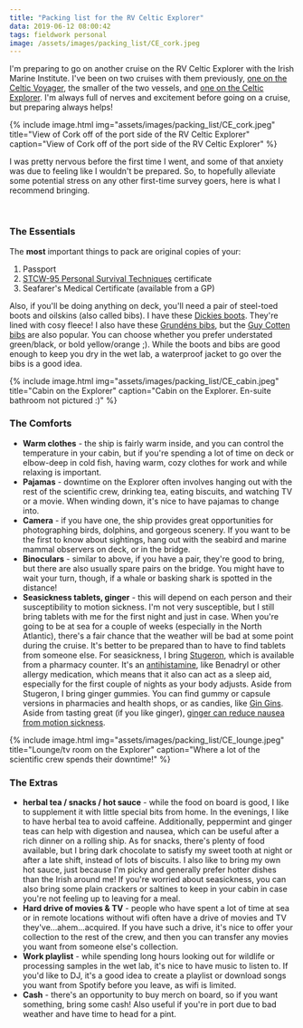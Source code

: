 ```yaml
---
title: "Packing list for the RV Celtic Explorer"
data: 2019-06-12 08:00:42
tags: fieldwork personal
image: /assets/images/packing_list/CE_cork.jpeg
---
```


I'm preparing to go on another cruise on the RV Celtic Explorer with the Irish Marine Institute. I've been on two cruises with them previously, [one on the Celtic Voyager][cv], the smaller of the two vessels, and [one on the Celtic Explorer][ce]. I'm always full of nerves and excitement before going on a cruise, but preparing always helps!

{% include image.html img="assets/images/packing_list/CE_cork.jpeg" title="View of Cork off of the port side of the RV Celtic Explorer" caption="View of Cork off of the port side of the RV Celtic Explorer" %}

I was pretty nervous before the first time I went, and some of that anxiety was due to feeling like I wouldn't be prepared. So, to hopefully alleviate some potential stress on any other first-time survey goers, here is what I recommend bringing.

<br>

### The Essentials
The **most** important things to pack are original copies of your:

1. Passport
2. [STCW-95 Personal Survival Techniques][pst] certificate
3. Seafarer's Medical Certificate (available from a GP)

Also, if you'll be doing anything on deck, you'll need a pair of steel-toed boots and oilskins (also called bibs). I have these [Dickies boots][boots]. They're lined with cosy fleece! I also have these [Grundéns bibs][bibs], but the [Guy Cotten bibs][guy] are also popular. You can choose whether you prefer understated green/black, or bold yellow/orange ;). While the boots and bibs are good enough to keep you dry in the wet lab, a waterproof jacket to go over the bibs is a good idea.

{% include image.html img="assets/images/packing_list/CE_cabin.jpeg" title="Cabin on the Explorer" caption="Cabin on the Explorer. En-suite bathroom not pictured :)" %}


### The Comforts
* **Warm clothes** - the ship is fairly warm inside, and you can control the temperature in your cabin, but if you're spending a lot of time on deck or elbow-deep in cold fish, having warm, cozy clothes for work and while relaxing is important.
* **Pajamas** - downtime on the Explorer often involves hanging out with the rest of the scientific crew, drinking tea, eating biscuits, and watching TV or a movie. When winding down, it's nice to have pajamas to change into.
* **Camera** - if you have one, the ship provides great opportunities for photographing birds, dolphins, and gorgeous scenery. If you want to be the first to know about sightings, hang out with the seabird and marine mammal observers on deck, or in the bridge.
* **Binoculars** - similar to above, if you have a pair, they're good to bring, but there are also usually spare pairs on the bridge. You might have to wait your turn, though, if a whale or basking shark is spotted in the distance!
* **Seasickness tablets, ginger** - this will depend on each person and their susceptibility to motion sickness. I'm not very susceptible, but I still bring tablets with me for the first night and just in case. When you're going to be at sea for a couple of weeks (especially in the North Atlantic), there's a fair chance that the weather will be bad at some point during the cruise. It's better to be prepared than to have to find tablets from someone else. For seasickness, I bring [Stugeron][stugeron], which is available from a pharmacy counter. It's an [antihistamine][antihist], like Benadryl or other allergy medication, which means that it also can act as a sleep aid, especially for the first couple of nights as your body adjusts. Aside from Stugeron, I bring ginger gummies. You can find gummy or capsule versions in pharmacies and health shops, or as candies, like [Gin Gins][gin]. Aside from tasting great (if you like ginger), [ginger can reduce nausea from motion sickness][ginger].


{% include image.html img="assets/images/packing_list/CE_lounge.jpeg" title="Lounge/tv room on the Explorer" caption="Where a lot of the scientific crew spends their downtime!" %}

### The Extras
* **herbal tea / snacks / hot sauce** - while the food on board is good, I like to supplement it with little special bits from home. In the evenings, I like to have herbal tea to avoid caffeine. Additionally, peppermint and ginger teas can help with digestion and nausea, which can be useful after a rich dinner on a rolling ship. As for snacks, there's plenty of food available, but I bring dark chocolate to satisfy my sweet tooth at night or after a late shift, instead of lots of biscuits. I also like to bring my own hot sauce, just because I'm picky and generally prefer hotter dishes than the Irish around me! If you're worried about seasickness, you can also bring some plain crackers or saltines to keep in your cabin in case you're not feeling up to leaving for a meal.
* **Hard drive of movies & TV** - people who have spent a lot of time at sea or in remote locations without wifi often have a drive of movies and TV they've...ahem...acquired. If you have such a drive, it's nice to offer your collection to the rest of the crew, and then you can transfer any movies you want from someone else's collection.
* **Work playlist** - while spending long hours looking out for wildlife or processing samples in the wet lab, it's nice to have music to listen to. If you'd like to DJ, it's a good idea to create a playlist or download songs you want from Spotify before you leave, as wifi is limited.
* **Cash** - there's an opportunity to buy merch on board, so if you want something, bring some cash! Also useful if you're in port due to bad weather and have time to head for a pint.


[cv]: https://sowasser.com/CV18012/
[ce]: https://sowasser.com/CSHAS2018/
[pst]: https://www.nmci.ie/short_courses/courseId/15/
[boots]: https://www.dickiesworkwear.com/ie/dickies-groundwater-safety-boot-fw13200
[bibs]: https://www.grundens.se/product/neptune-509-bib-pant/
[guy]: https://www.waterproofs.ie/guy-cotten-barossa-bib-braces-green/
[stugeron]: https://www.inishpharmacy.com/p/stugeron-15-mg-cinnarizine-tablets-15-pack/902884
[antihist]: https://www.webmd.com/allergies/antihistamines-for-allergies
[gin]: https://www.hollandandbarrett.ie/shop/product/gin-gins-original-chewy-ginger-candy-60015211
[ginger]: https://www.ncbi.nlm.nih.gov/pubmed/12576305